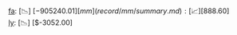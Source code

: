 [fa](record/fa/summary.md): [📉] [$-905240.01]  
[mm](record/mm/summary.md): [📈] [$888.60]  
[ly](record/ly/summary.md): [📉] [$-3052.00]  
